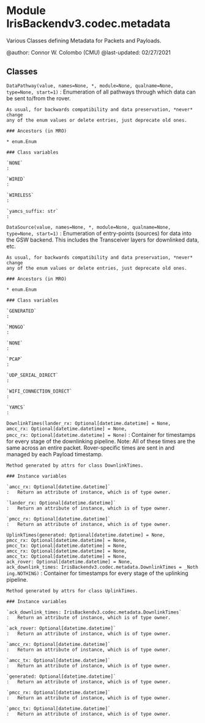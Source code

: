 Module IrisBackendv3.codec.metadata
===================================
Various Classes defining Metadata for Packets and Payloads.

@author: Connor W. Colombo (CMU)
@last-updated: 02/27/2021

Classes
-------

`DataPathway(value, names=None, *, module=None, qualname=None, type=None, start=1)`
:   Enumeration of all pathways through which data can be sent to/from the rover.
    
    As usual, for backwards compatibility and data preservation, *never* change 
    any of the enum values or delete entries, just deprecate old ones.

    ### Ancestors (in MRO)

    * enum.Enum

    ### Class variables

    `NONE`
    :

    `WIRED`
    :

    `WIRELESS`
    :

    `yamcs_suffix: str`
    :

`DataSource(value, names=None, *, module=None, qualname=None, type=None, start=1)`
:   Enumeration of entry-points (sources) for data into the GSW backend.
    This includes the Transceiver layers for downlinked data, etc.
    
    As usual, for backwards compatibility and data preservation, *never* change 
    any of the enum values or delete entries, just deprecate old ones.

    ### Ancestors (in MRO)

    * enum.Enum

    ### Class variables

    `GENERATED`
    :

    `MONGO`
    :

    `NONE`
    :

    `PCAP`
    :

    `UDP_SERIAL_DIRECT`
    :

    `WIFI_CONNECTION_DIRECT`
    :

    `YAMCS`
    :

`DownlinkTimes(lander_rx: Optional[datetime.datetime] = None, amcc_rx: Optional[datetime.datetime] = None, pmcc_rx: Optional[datetime.datetime] = None)`
:   Container for timestamps for every stage of the downlinking pipeline.
    Note: All of these times are the same across an entire packet. 
    Rover-specific times are sent in and managed by each Payload timestamp.
    
    Method generated by attrs for class DownlinkTimes.

    ### Instance variables

    `amcc_rx: Optional[datetime.datetime]`
    :   Return an attribute of instance, which is of type owner.

    `lander_rx: Optional[datetime.datetime]`
    :   Return an attribute of instance, which is of type owner.

    `pmcc_rx: Optional[datetime.datetime]`
    :   Return an attribute of instance, which is of type owner.

`UplinkTimes(generated: Optional[datetime.datetime] = None, pmcc_rx: Optional[datetime.datetime] = None, pmcc_tx: Optional[datetime.datetime] = None, amcc_rx: Optional[datetime.datetime] = None, amcc_tx: Optional[datetime.datetime] = None, ack_rover: Optional[datetime.datetime] = None, ack_downlink_times: IrisBackendv3.codec.metadata.DownlinkTimes = _Nothing.NOTHING)`
:   Container for timestamps for every stage of the uplinking pipeline.
    
    Method generated by attrs for class UplinkTimes.

    ### Instance variables

    `ack_downlink_times: IrisBackendv3.codec.metadata.DownlinkTimes`
    :   Return an attribute of instance, which is of type owner.

    `ack_rover: Optional[datetime.datetime]`
    :   Return an attribute of instance, which is of type owner.

    `amcc_rx: Optional[datetime.datetime]`
    :   Return an attribute of instance, which is of type owner.

    `amcc_tx: Optional[datetime.datetime]`
    :   Return an attribute of instance, which is of type owner.

    `generated: Optional[datetime.datetime]`
    :   Return an attribute of instance, which is of type owner.

    `pmcc_rx: Optional[datetime.datetime]`
    :   Return an attribute of instance, which is of type owner.

    `pmcc_tx: Optional[datetime.datetime]`
    :   Return an attribute of instance, which is of type owner.